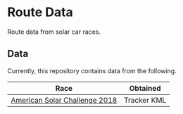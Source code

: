 # Route Data

Route data from solar car races.

## Data

Currently, this repository contains data from the following.

| Race                                                            | Obtained    |
|-----------------------------------------------------------------|-------------|
| [American Solar Challenge 2018](american-solar-challenge/2018/) | Tracker KML |
